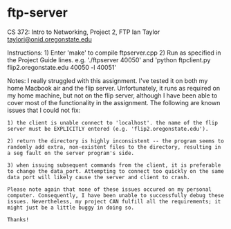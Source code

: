 # ftp-server
CS 372: Intro to Networking, Project 2, FTP
Ian Taylor
taylori@onid.oregonstate.edu

Instructions:
    1) Enter 'make' to compile ftpserver.cpp
    2) Run as specified in the Project Guide lines.
        e.g. './ftpserver 40050' and 'python ftpclient.py flip2.oregonstate.edu 40050 -l 40051'

Notes:
    I really struggled with this assignment. I've tested it on both my home Macbook air and the flip server.
    Unfortunately, it runs as required on my home machine, but not on the flip server, although I have been
    able to cover most of the functionality in the assignment. The following are known issues that I could not fix:

    1) the client is unable connect to 'localhost'. the name of the flip server must be EXPLICITLY entered (e.g. 'flip2.oregonstate.edu').

    2) return the directory is highly inconsistent -- the program seems to randomly add extra, non-existent files to the directory, resulting in a seg fault on the server program's side.

    3) when issuing subsequent commands from the client, it is preferable to change the data_port. Attempting to connect too quickly on the same data port will likely cause the server and client to crash.

    Please note again that none of these issues occured on my personal computer. Consequently, I have been unable to successfully debug these issues. Nevertheless, my project CAN fulfill all the requirements; it might just be a little buggy in doing so.

    Thanks!
